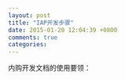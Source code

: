 ```yaml
---
layout: post
title: "IAP开发步骤"
date: 2015-01-20 12:04:39 +0800
comments: true
categories:
---
```

内购开发文档的使用要领：
